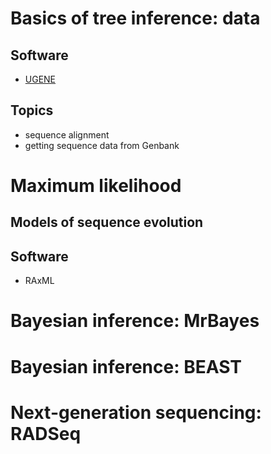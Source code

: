 # Basics of tree inference: data

## Software

* [UGENE](http://ugene.net/download.html)

## Topics
* sequence alignment
* getting sequence data from Genbank

# Maximum likelihood
## Models of sequence evolution

## Software
* RAxML

# Bayesian inference: MrBayes

# Bayesian inference: BEAST

# Next-generation sequencing: RADSeq
